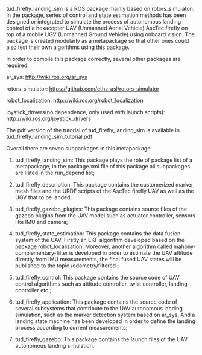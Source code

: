 tud_firefly_landing_sim is a ROS package mainly based on rotors_simulaton. In the package, series of control and state estimation methods has been designed or integrated to simulate the process of autonomous landing control of a hexacopter UAV (Unmanned Aerial Vehicle) AscTec firefly on top of a mobile UGV (Unmanned Ground Vehicle) using onboard vision. The package is created modularly as a metapackage so that other ones could also test their own algorithms using this package.

In order to compile this package correctly, several other packages are required:

ar_sys:
http://wiki.ros.org/ar_sys

rotors_simulator: 
https://github.com/ethz-asl/rotors_simulator

robot_localization: 
http://wiki.ros.org/robot_localization

joystick_drivers(no dependence, only used with launch scripts): 
http://wiki.ros.org/joystick_drivers


The pdf version of the tutorial of tud_firefly_landing_sim is available in  
tud_firefly_landing_sim_tutorial.pdf

Overall there are seven subpackages in this metapackage:
1. tud_firefly_landing_sim: This package plays the role of package list of a metapackage, in the package.xml file of this package all subpackages are listed in the run_depend list;

2. tud_firefly_description: This package contains the customerized marker mesh files and the URDF scripts of the AscTec firefly UAV as well as the UGV that to be landed; 

3. tud_firefly_gazebo_plugins: This package contains source files of the gazebo plugins from the UAV model such as actuator controller, sensors like IMU and camera; 

4. tud_firefly_state_estimation: This package contains the data fusion system of the UAV. Firstly an EKF algorithm developed based on the package robot_localization. Moreover, another algorithm called mahony-complementary-filter is developed in order to estimate the UAV attitude 
directly from IMU measurements, the final fused UAV states will be published to the topic /odometry/filtered ;

5. tud_firefly_control: This package contains the source code of UAV control algorithms such as attitude controller, twist controller, landing controller etc.; 

6. tud_firefly_application: This package contains the source code of several subsystems that contribute to the UAV autonomous landing simulation, such as the marker detection system based on ar_sys. And a landing state machine has been developed in order to define the landing process according to current measurements;

7. tud_firefly_gazebo: This package contains the launch files of the UAV autonomous landing simulation.
